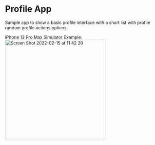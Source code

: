 # Profile App

Sample app to show a basic profile interface with a short list with profile random profile actions options.

iPhone 13 Pro Max Simulator Example:
<img width="329" alt="Screen Shot 2022-02-15 at 11 42 20" src="https://user-images.githubusercontent.com/55672850/154084766-823e78ab-42ad-4d89-bd2a-c53b5cf6eaa7.png">
